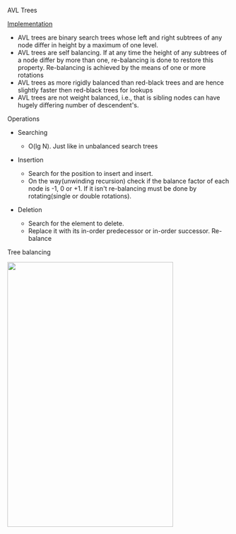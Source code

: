 AVL Trees

[Implementation](src/AVL.java)

- AVL trees are binary search trees whose left and right subtrees of any
  node differ in height by a maximum of one level.
- AVL trees are self balancing. If at any time the height of any
  subtrees of a node differ by more than one, re-balancing is done to
  restore this property. Re-balancing is achieved by the means of one or
  more rotations
- AVL trees as more rigidly balanced than red-black trees and are hence
  slightly faster then red-black trees for lookups
- AVL trees are not weight balanced, i.e., that is sibling nodes can
  have hugely differing number of descendent's.

Operations

- Searching

  - O(lg N). Just like in unbalanced search trees

- Insertion

  - Search for the position to insert and insert.
  - On the way(unwinding recursion) check if the balance factor of each
    node is -1, 0 or +1. If it isn't re-balancing must be done by
    rotating(single or double rotations).

- Deletion

  - Search for the element to delete.
  - Replace it with its in-order predecessor or in-order successor.
    Re-balance

Tree balancing

<img src="Pictures/100002010000017700000258ACE899FA.png"
style="width:3.9063in;height:6.25in" />
